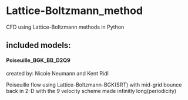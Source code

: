 # Lattice-Boltzmann_method
CFD using Lattice-Boltzmann methods in Python 

## included models:
#### Poiseuille_BGK_BB_D2Q9
created by: Nicole Neumann and Kent Ridl

Poiseuille flow using Lattice-Boltzmann-BGK(SRT) with mid-grid bounce back in 2-D with the 9 velocity scheme made infinitly long(periodicity)

